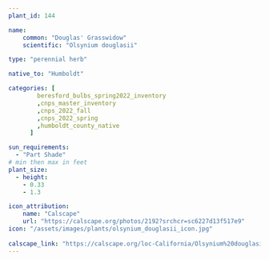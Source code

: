 ```yaml
---
plant_id: 144 

name: 
    common: "Douglas' Grasswidow"    
    scientific: "Olsynium douglasii"   

type: "perennial herb"

native_to: "Humboldt"

categories: [
        beresford_bulbs_spring2022_inventory
        ,cnps_master_inventory
        ,cnps_2022_fall
        ,cnps_2022_spring
        ,humboldt_county_native
      ]

sun_requirements:
  - "Part Shade"
# min then max in feet
plant_size:
  - height: 
    - 0.33 
    - 1.3

icon_attribution: 
    name: "Calscape"
    url: "https://calscape.org/photos/2192?srchcr=sc6227d13f517e9"
icon: "/assets/images/plants/olsynium_douglasii_icon.jpg"
 
calscape_link: "https://calscape.org/loc-California/Olsynium%20douglasii(%20)"
---
```








